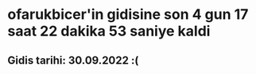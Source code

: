 # ofarukbicer'in gidisine son 4 gun 17 saat 22 dakika 53 saniye kaldi

## Gidis tarihi: 30.09.2022 :(